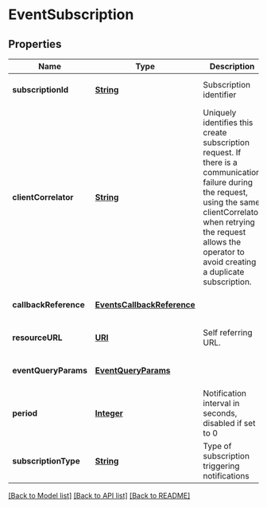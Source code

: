 # EventSubscription
## Properties

Name | Type | Description | Notes
------------ | ------------- | ------------- | -------------
**subscriptionId** | [**String**](string.md) | Subscription identifier | [optional] [default to null]
**clientCorrelator** | [**String**](string.md) | Uniquely identifies this create subscription request. If there is a communication failure during the request, using the same clientCorrelator when retrying the request allows the operator to avoid creating a duplicate subscription. | [optional] [default to null]
**callbackReference** | [**EventsCallbackReference**](EventsCallbackReference.md) |  | [optional] [default to null]
**resourceURL** | [**URI**](URI.md) | Self referring URL. | [optional] [default to null]
**eventQueryParams** | [**EventQueryParams**](EventQueryParams.md) |  | [optional] [default to null]
**period** | [**Integer**](integer.md) | Notification interval in seconds, disabled if set to 0 | [optional] [default to null]
**subscriptionType** | [**String**](string.md) | Type of subscription triggering notifications | [optional] [default to null]

[[Back to Model list]](../README.md#documentation-for-models) [[Back to API list]](../README.md#documentation-for-api-endpoints) [[Back to README]](../README.md)

